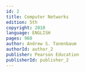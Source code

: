 ```yaml
---
id: 2
title: Computer Networks
edition: 5th
copyright: 2010
language: ENGLISH
pages: 960
author: Andrew S. Tanenbaum
authorId: author_2
publisher: Pearson Education
publisherId: publisher_2
---
```


